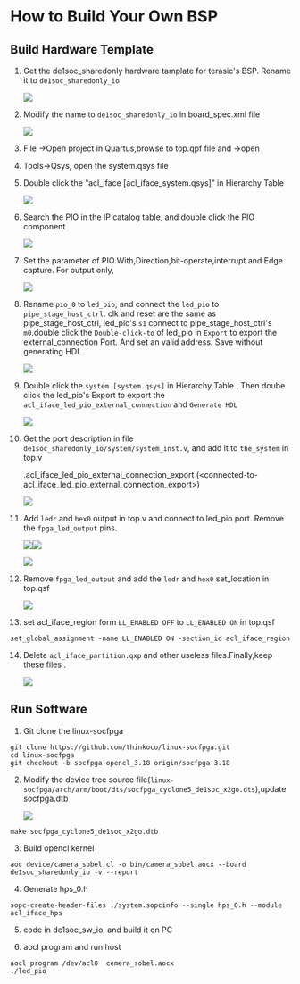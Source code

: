 # How to Build Your Own BSP
## Build Hardware Template
1. Get the de1soc_sharedonly hardware tamplate for terasic's BSP. Rename it to `de1soc_sharedonly_io`

	![](figure/bsp_1.png)

2. Modify the name to `de1soc_sharedonly_io` in board_spec.xml file 

	![](figure/bsp_2.png)

3. File ->Open project in Quartus,browse to top.qpf file and  ->open

4. Tools->Qsys, open the system.qsys file

5. Double click the “acl_iface [acl_iface_system.qsys]” in Hierarchy Table

	![](figure/bsp_5.png)

6. Search the PIO in the IP catalog table, and double click the PIO component

	![](figure/bsp_6.png)

7. Set the parameter of PIO.With,Direction,bit-operate,interrupt and Edge capture. For output only,

	![](figure/bsp_7.png)

8. Rename `pio_0` to `led_pio`, and connect the `led_pio` to `pipe_stage_host_ctrl`.
clk and reset are the same as pipe_stage_host_ctrl, led_pio's `s1` connect to pipe_stage_host_ctrl's `m0`.double click the `Double-click-to` of led_pio in `Export` to export the external_connection Port. And set an  valid address. 
Save without generating HDL

	![](figure/bsp_8.png)

9. Double click the `system [system.qsys]` in Hierarchy Table , Then doube click the led_pio's Export to export the `acl_iface_led_pio_external_connection` and `Generate HDL`

	![](figure/bsp_9.png)

10. Get the port description in file  `de1soc_sharedonly_io/system/system_inst.v`, and add it to `the_system` in top.v

	.acl_iface_led_pio_external_connection_export (<connected-to-acl_iface_led_pio_external_connection_export>)

	![](figure/bsp_10.png)

11. Add `ledr` and `hex0` output in top.v and connect to led_pio port. Remove the `fpga_led_output` pins.

	![](figure/bsp_11_0.png)![](figure/bsp_11_1.png)

	![](figure/bsp_11_2.png)

12. Remove `fpga_led_output` and add the `ledr` and `hex0` set_location in top.qsf	

	![](figure/bsp_12.png)


13. set acl_iface_region form `LL_ENABLED OFF` to  `LL_ENABLED ON` in top.qsf

```
set_global_assignment -name LL_ENABLED ON -section_id acl_iface_region
```

14. Delete `acl_iface_partition.qxp` and other useless files.Finally,keep these files .

	![](figure/bsp_13.png)

## Run Software

1. Git clone the linux-socfpga
```
git clone https://github.com/thinkoco/linux-socfpga.git
cd linux-socfpga
git checkout -b socfpga-opencl_3.18 origin/socfpga-3.18
```
2. Modify the device tree source file(`linux-socfpga/arch/arm/boot/dts/socfpga_cyclone5_de1soc_x2go.dts`),update socfpga.dtb

	![](figure/bsp_15.png)
```
make socfpga_cyclone5_de1soc_x2go.dtb
```

3. Build opencl kernel
```
aoc device/camera_sobel.cl -o bin/camera_sobel.aocx --board de1soc_sharedonly_io -v --report
```
4. Generate hps_0.h
```
sopc-create-header-files ./system.sopcinfo --single hps_0.h --module acl_iface_hps
```
5. code in de1soc_sw_io, and build it on PC

6. aocl program and run host
```
aocl program /dev/acl0  cemera_sobel.aocx
./led_pio
```
